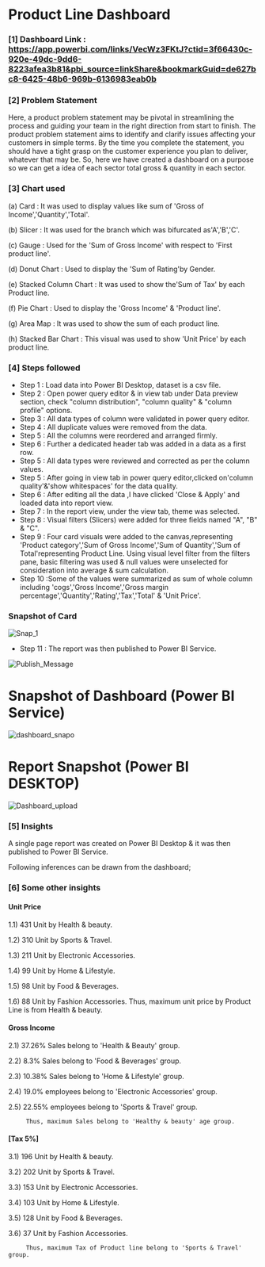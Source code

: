 # Product Line Dashboard

### [1] Dashboard Link : https://app.powerbi.com/links/VecWz3FKtJ?ctid=3f66430c-920e-49dc-9dd6-8223afea3b81&pbi_source=linkShare&bookmarkGuid=de627bc8-6425-48b6-969b-6136983eab0b

### [2] Problem Statement

Here, a product problem statement may be pivotal in streamlining the process and guiding your team in the right direction from start to finish. The product problem statement aims to identify and clarify issues affecting your customers in simple terms. By the time you complete the statement, you should have a tight grasp on the customer experience you plan to deliver, whatever that may be.
So, here we have created a dashboard on a purpose so we can get a idea of each sector total gross & quantity in each sector.

### [3] Chart used 
(a) Card :
          It was used to display values like sum of 'Gross of Income','Quantity','Total'. 

  (b) Slicer :
        It was used for the branch which was bifurcated as'A','B','C'.

  (c) Gauge :
        Used for the 'Sum of Gross Income' with respect to 'First product line'.
  
  (d) Donut Chart :
        Used to display the 'Sum of Rating'by Gender.
  
  (e) Stacked Column Chart :
        It was used to show the'Sum of Tax' by each Product line.

  (f) Pie Chart :
        Used to display the 'Gross Income' & 'Product line'.
  
  (g) Area Map :
        It was used to show the sum of each product line.
  
  (h) Stacked Bar Chart :
        This visual was used to show 'Unit Price' by each product line.

### [4] Steps followed 

- Step 1 : Load data into Power BI Desktop, dataset is a csv file.
- Step 2 : Open power query editor & in view tab under Data preview section, check "column distribution", "column quality" & "column profile" options.
- Step 3 : All data types of column were validated in power query editor.
- Step 4 : All duplicate values were removed from the data.
- Step 5 : All the columns were reordered and arranged firmly.
- Step 6 : Further a dedicated header tab was added in a data as a first row.
- Step 5 : All data types were reviewed and corrected as per the column values.
- Step 5 : After going in view tab in power query editor,clicked on'column quality'&'show whitespaces' for the data quality.
- Step 6 : After editing all the data ,I have clicked 'Close & Apply' and loaded data into report view.
- Step 7 : In the report view, under the view tab, theme was selected. 
- Step 8 : Visual filters (Slicers) were added for three fields named "A", "B" & "C".
- Step 9 : Four card visuals were added to the canvas,representing 'Product category','Sum of Gross Income','Sum of Quantity','Sum of Total'representing Product Line.
           Using visual level filter from the filters pane, basic filtering was used & null values were unselected for consideration into average & sum calculation.
- Step 10 :Some of the values were summarized as sum of whole column including 'cogs','Gross Income','Gross margin percentage','Quantity','Rating','Tax','Total' & 'Unit Price'.

### Snapshot of Card

![Snap_1](https://github.com/Chandan-Sav/Dashboard---Product-line/assets/121309914/1eb0b26a-e102-4ba5-9370-35ecd4d582a4)

 - Step 11 : The report was then published to Power BI Service.
 
 
![Publish_Message](https://github.com/Chandan-Sav/Dashboard---Product-line/assets/121309914/7974c9b9-5a10-46bd-97c2-b6486cca4e5d)

# Snapshot of Dashboard (Power BI Service)

![dashboard_snapo](https://github.com/Chandan-Sav/Dashboard---Product-line/assets/121309914/9c7e11ec-bcf6-4814-a134-0ce9720a1496)

 
 # Report Snapshot (Power BI DESKTOP)

 
![Dashboard_upload](https://github.com/Chandan-Sav/Dashboard---Product-line/assets/121309914/dfc9a278-e72a-42d0-b8f5-3dd456796264)

### [5] Insights

A single page report was created on Power BI Desktop & it was then published to Power BI Service.

Following inferences can be drawn from the dashboard;

 ### [6] Some other insights
 
 #### Unit Price
 
 1.1) 431 Unit by Health & beauty.
 
 1.2) 310 Unit by Sports & Travel.
 
 1.3) 211 Unit by Electronic Accessories.

 1.4) 99 Unit by Home & Lifestyle.

 1.5) 98 Unit by Food & Beverages.

 1.6) 88 Unit by Fashion Accessories. 
         Thus, maximum unit price by Product Line is from Health & beauty.
 
 #### Gross Income
 
 2.1)  37.26% Sales belong to 'Health & Beauty'  group.
 
 2.2)  8.3% Sales belong to 'Food & Beverages' group.
 
 2.3)  10.38% Sales belong to 'Home & Lifestyle' group.
 
 2.4)  19.0% employees belong to 'Electronic Accessories' group.

 2.5)  22.55% employees belong to 'Sports & Travel' group.

 
         Thus, maximum Sales belong to 'Healthy & beauty' age group.
         
#### [Tax 5%]

 3.1) 196 Unit by Health & beauty.
 
 3.2) 202 Unit by Sports & Travel.
 
 3.3) 153 Unit by Electronic Accessories.

 3.4) 103 Unit by Home & Lifestyle.

 3.5) 128 Unit by Food & Beverages.

 3.6) 37 Unit by Fashion Accessories. 
 
         Thus, maximum Tax of Product line belong to 'Sports & Travel' group.
         

